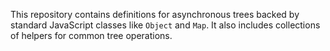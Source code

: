 This repository contains definitions for asynchronous trees backed by standard JavaScript classes like `Object` and `Map`. It also includes collections of helpers for common tree operations.
